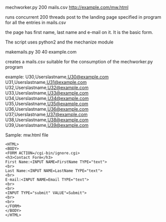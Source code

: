 mechworker.py 200 mails.csv http://example.com/mw.html

runs concurrent 200 threads post to the landing page specified in program for all the entries in mails.csv

the page has first name, last name and e-mail on it. It is the basic form.

The script uses python2 and the mechanize module


makemails.py 30 40 example.com

creates a mails.csv suitable for the consumption of the mechworker.py program

example:
U30,Userslastname,U30@example.com
U31,Userslastname,U31@example.com
U32,Userslastname,U32@example.com
U33,Userslastname,U33@example.com
U34,Userslastname,U34@example.com
U35,Userslastname,U35@example.com
U36,Userslastname,U36@example.com
U37,Userslastname,U37@example.com
U38,Userslastname,U38@example.com
U39,Userslastname,U39@example.com

Sample: mw.html file

	<HTML>
	<BODY>
	<FORM ACTION=/cgi-bin/ignore.cgi>
	<h3>Contact Form</h3>
	First Name:<INPUT NAME=FirstName TYPE="text">
	<br>
	Last Name:<INPUT NAME=LastName TYPE="text">
	<br>
	E-mail:<INPUT NAME=Email TYPE="text">
	<br>
	<br>
	<INPUT TYPE="submit" VALUE"=Submit">
	<br>
	<br>
	</FORM>
	</BODY>
	</HTML>
